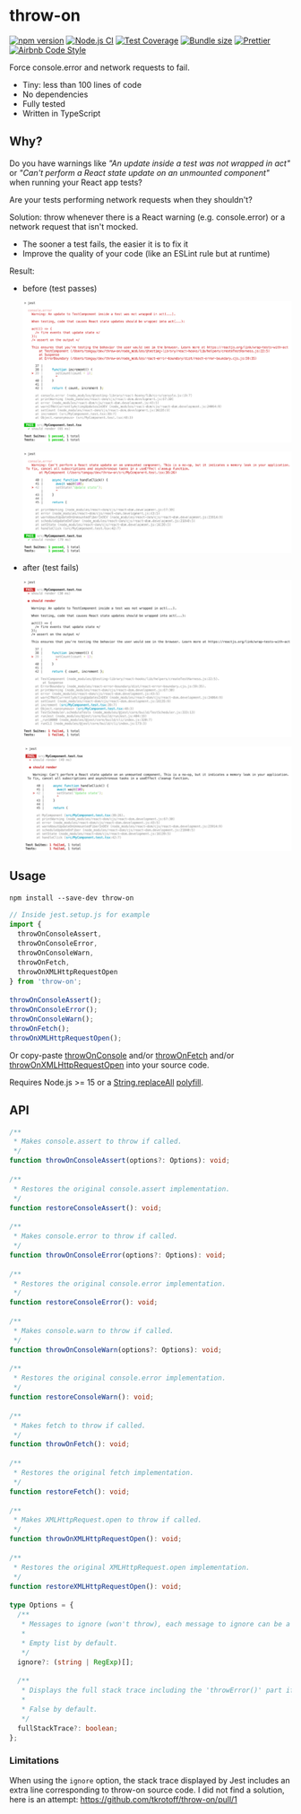 # throw-on

[![npm version](https://badge.fury.io/js/throw-on.svg)](https://www.npmjs.com/package/throw-on)
[![Node.js CI](https://github.com/tkrotoff/throw-on/workflows/Node.js%20CI/badge.svg?branch=master)](https://github.com/tkrotoff/throw-on/actions)
[![Test Coverage](https://api.codeclimate.com/v1/badges/a1d8efe9ec84a918822d/test_coverage)](https://codeclimate.com/github/tkrotoff/throw-on/test_coverage)
[![Bundle size](https://badgen.net/bundlephobia/minzip/throw-on)](https://bundlephobia.com/result?p=throw-on)
[![Prettier](https://img.shields.io/badge/code_style-prettier-ff69b4.svg)](https://github.com/prettier/prettier)
[![Airbnb Code Style](https://badgen.net/badge/code%20style/airbnb/ff5a5f?icon=airbnb)](https://github.com/airbnb/javascript)

Force console.error and network requests to fail.

- Tiny: less than 100 lines of code
- No dependencies
- Fully tested
- Written in TypeScript

## Why?

Do you have warnings like _"An update inside a test was not wrapped in act"_ or _"Can't perform a React state update on an unmounted component"_ when running your React app tests?

Are your tests performing network requests when they shouldn't?

Solution: throw whenever there is a React warning (e.g. console.error) or a network request that isn't mocked.

- The sooner a test fails, the easier it is to fix it
- Improve the quality of your code (like an ESLint rule but at runtime)

Result:

- before (test passes)

  ![before](doc/was-not-wrapped-in-act-original.png)

  ![before](doc/state-update-on-unmounted-component-original.png)

- after (test fails)

  ![after](doc/was-not-wrapped-in-act-throwOnConsoleError.png)

  ![after](doc/state-update-on-unmounted-component-throwOnConsoleError.png)

## Usage

`npm install --save-dev throw-on`

```TypeScript
// Inside jest.setup.js for example
import {
  throwOnConsoleAssert,
  throwOnConsoleError,
  throwOnConsoleWarn,
  throwOnFetch,
  throwOnXMLHttpRequestOpen
} from 'throw-on';

throwOnConsoleAssert();
throwOnConsoleError();
throwOnConsoleWarn();
throwOnFetch();
throwOnXMLHttpRequestOpen();
```

Or copy-paste [throwOnConsole](src/throwOnConsole.ts) and/or [throwOnFetch](src/throwOnFetch.ts) and/or [throwOnXMLHttpRequestOpen](src/throwOnXMLHttpRequestOpen.ts) into your source code.

Requires Node.js >= 15 or a [String.replaceAll](https://developer.mozilla.org/en-US/docs/Web/JavaScript/Reference/Global_Objects/String/replaceAll) [polyfill](https://github.com/zloirock/core-js#stringreplaceall).

## API

```TypeScript
/**
 * Makes console.assert to throw if called.
 */
function throwOnConsoleAssert(options?: Options): void;

/**
 * Restores the original console.assert implementation.
 */
function restoreConsoleAssert(): void;

/**
 * Makes console.error to throw if called.
 */
function throwOnConsoleError(options?: Options): void;

/**
 * Restores the original console.error implementation.
 */
function restoreConsoleError(): void;

/**
 * Makes console.warn to throw if called.
 */
function throwOnConsoleWarn(options?: Options): void;

/**
 * Restores the original console.error implementation.
 */
function restoreConsoleWarn(): void;

/**
 * Makes fetch to throw if called.
 */
function throwOnFetch(): void;

/**
 * Restores the original fetch implementation.
 */
function restoreFetch(): void;

/**
 * Makes XMLHttpRequest.open to throw if called.
 */
function throwOnXMLHttpRequestOpen(): void;

/**
 * Restores the original XMLHttpRequest.open implementation.
 */
function restoreXMLHttpRequestOpen(): void;

type Options = {
  /**
   * Messages to ignore (won't throw), each message to ignore can be a substring or a regex.
   *
   * Empty list by default.
   */
  ignore?: (string | RegExp)[];

  /**
   * Displays the full stack trace including the 'throwError()' part if true; this helps for debugging.
   *
   * False by default.
   */
  fullStackTrace?: boolean;
};
```

### Limitations

When using the `ignore` option, the stack trace displayed by Jest includes an extra line corresponding to throw-on source code.
I did not find a solution, here is an attempt: https://github.com/tkrotoff/throw-on/pull/1
